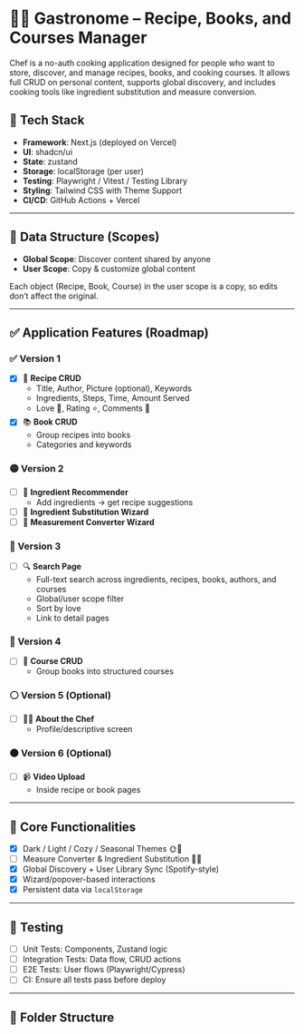 # 🧑‍🍳 Gastronome – Recipe, Books, and Courses Manager

Chef is a no-auth cooking application designed for people who want to store, discover, and manage recipes, books, and cooking courses. It allows full CRUD on personal content, supports global discovery, and includes cooking tools like ingredient substitution and measure conversion.

## 🧱 Tech Stack

- **Framework**: Next.js (deployed on Vercel)
- **UI**: shadcn/ui
- **State**: zustand
- **Storage**: localStorage (per user)
- **Testing**: Playwright / Vitest / Testing Library
- **Styling**: Tailwind CSS with Theme Support
- **CI/CD**: GitHub Actions + Vercel

---

## 🔄 Data Structure (Scopes)

- **Global Scope**: Discover content shared by anyone
- **User Scope**: Copy & customize global content

Each object (Recipe, Book, Course) in the user scope is a copy, so edits don’t affect the original.

---

## ✅ Application Features (Roadmap)

### ✅ Version 1

- [x] 📄 **Recipe CRUD**
  - Title, Author, Picture (optional), Keywords
  - Ingredients, Steps, Time, Amount Served
  - Love 💖, Rating ⭐, Comments 💬
- [x] 📚 **Book CRUD**
  - Group recipes into books
  - Categories and keywords

### 🟡 Version 2

- [ ] 🧪 **Ingredient Recommender**
  - Add ingredients → get recipe suggestions
- [ ] 🔁 **Ingredient Substitution Wizard**
- [ ] 📏 **Measurement Converter Wizard**

### 🔵 Version 3

- [ ] 🔍 **Search Page**
  - Full-text search across ingredients, recipes, books, authors, and courses
  - Global/user scope filter
  - Sort by love
  - Link to detail pages

### 🔴 Version 4

- [ ] 🏫 **Course CRUD**
  - Group books into structured courses

### ⚪ Version 5 (Optional)

- [ ] 🧑‍🍳 **About the Chef**
  - Profile/descriptive screen

### ⚫ Version 6 (Optional)

- [ ] 📹 **Video Upload**
  - Inside recipe or book pages

---

## 🔑 Core Functionalities

- [x] Dark / Light / Cozy / Seasonal Themes 🌞🌚
- [ ] Measure Converter & Ingredient Substitution 🧮🧂
- [x] Global Discovery + User Library Sync (Spotify-style)
- [x] Wizard/popover-based interactions
- [x] Persistent data via `localStorage`

---

## 🧪 Testing

- [ ] Unit Tests: Components, Zustand logic
- [ ] Integration Tests: Data flow, CRUD actions
- [ ] E2E Tests: User flows (Playwright/Cypress)
- [ ] CI: Ensure all tests pass before deploy

---

## 🧭 Folder Structure